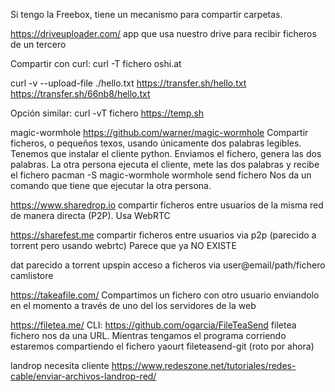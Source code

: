 Si tengo la Freebox, tiene un mecanismo para compartir carpetas.


https://driveuploader.com/
app que usa nuestro drive para recibir ficheros de un tercero

Compartir con curl:
curl -T fichero oshi.at

curl -v --upload-file ./hello.txt https://transfer.sh/hello.txt
https://transfer.sh/66nb8/hello.txt

Opción similar:
curl -vT fichero https://temp.sh


magic-wormhole
https://github.com/warner/magic-wormhole
Compartir ficheros, o pequeños texos, usando únicamente dos palabras legibles.
Tenemos que instalar el cliente python.
Enviamos el fichero, genera las dos palabras.
La otra persona ejecuta el cliente, mete las dos palabras y recibe el fichero
pacman -S magic-wormhole
wormhole send fichero
Nos da un comando que tiene que ejecutar la otra persona.


https://www.sharedrop.io
compartir ficheros entre usuarios de la misma red de manera directa (P2P). Usa WebRTC

https://sharefest.me
compartir ficheros entre usuarios via p2p (parecido a torrent pero usando webrtc)
Parece que ya NO EXISTE

dat parecido a torrent
upspin acceso a ficheros via user@email/path/fichero
camlistore


https://takeafile.com/
Compartimos un fichero con otro usuario enviandolo en el momento a través de uno del los servidores de la web


https://filetea.me/
CLI: https://github.com/ogarcia/FileTeaSend
filetea fichero
  nos da una URL. Mientras tengamos el programa corriendo estaremos compartiendo el fichero
yaourt fileteasend-git (roto por ahora)


landrop
necesita cliente
https://www.redeszone.net/tutoriales/redes-cable/enviar-archivos-landrop-red/
